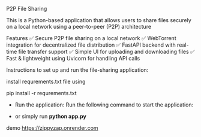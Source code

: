 P2P File Sharing 


This is a Python-based application that allows users to share files securely on a local network using a peer-to-peer (P2P) architecture


Features
✅ Secure P2P file sharing on a local network
✅ WebTorrent integration for decentralized file distribution
✅ FastAPI backend with real-time file transfer support
✅ Simple UI for uploading and downloading files
✅ Fast & lightweight using Uvicorn for handling API calls





Instructions to set up and run the file-sharing application:

install requrements.txt file using 

   pip install -r requrements.txt

- Run the application: Run the following command to start the application:

- or simply run **python app.py**


demo 
https://zippyzap.onrender.com


